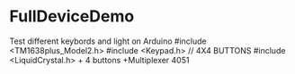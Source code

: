 # FullDeviceDemo
 Test different keybords and light on Arduino
#include <TM1638plus_Model2.h>
#include <Keypad.h> // 4X4 BUTTONS
#include <LiquidCrystal.h>
+
4 buttons
+Multiplexer 4051
